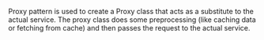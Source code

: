 Proxy pattern is used to create a Proxy class 
that acts as a substitute to the actual service.
The proxy class does some preprocessing (like 
caching data or fetching from cache) and then
passes the request to the actual service.